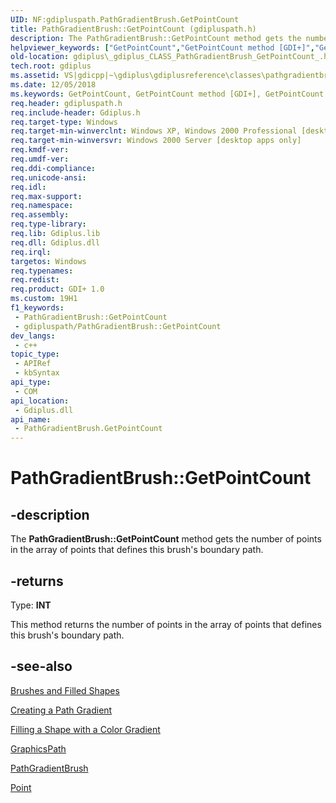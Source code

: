 ```yaml
---
UID: NF:gdipluspath.PathGradientBrush.GetPointCount
title: PathGradientBrush::GetPointCount (gdipluspath.h)
description: The PathGradientBrush::GetPointCount method gets the number of points in the array of points that defines this brush's boundary path.
helpviewer_keywords: ["GetPointCount","GetPointCount method [GDI+]","GetPointCount method [GDI+]","PathGradientBrush class","PathGradientBrush class [GDI+]","GetPointCount method","PathGradientBrush.GetPointCount","PathGradientBrush::GetPointCount","_gdiplus_CLASS_PathGradientBrush_GetPointCount_","gdiplus._gdiplus_CLASS_PathGradientBrush_GetPointCount_"]
old-location: gdiplus\_gdiplus_CLASS_PathGradientBrush_GetPointCount_.htm
tech.root: gdiplus
ms.assetid: VS|gdicpp|~\gdiplus\gdiplusreference\classes\pathgradientbrushclass\pathgradientbrushmethods\getpointcount_35.htm
ms.date: 12/05/2018
ms.keywords: GetPointCount, GetPointCount method [GDI+], GetPointCount method [GDI+],PathGradientBrush class, PathGradientBrush class [GDI+],GetPointCount method, PathGradientBrush.GetPointCount, PathGradientBrush::GetPointCount, _gdiplus_CLASS_PathGradientBrush_GetPointCount_, gdiplus._gdiplus_CLASS_PathGradientBrush_GetPointCount_
req.header: gdipluspath.h
req.include-header: Gdiplus.h
req.target-type: Windows
req.target-min-winverclnt: Windows XP, Windows 2000 Professional [desktop apps only]
req.target-min-winversvr: Windows 2000 Server [desktop apps only]
req.kmdf-ver: 
req.umdf-ver: 
req.ddi-compliance: 
req.unicode-ansi: 
req.idl: 
req.max-support: 
req.namespace: 
req.assembly: 
req.type-library: 
req.lib: Gdiplus.lib
req.dll: Gdiplus.dll
req.irql: 
targetos: Windows
req.typenames: 
req.redist: 
req.product: GDI+ 1.0
ms.custom: 19H1
f1_keywords:
 - PathGradientBrush::GetPointCount
 - gdipluspath/PathGradientBrush::GetPointCount
dev_langs:
 - c++
topic_type:
 - APIRef
 - kbSyntax
api_type:
 - COM
api_location:
 - Gdiplus.dll
api_name:
 - PathGradientBrush.GetPointCount
---
```


# PathGradientBrush::GetPointCount


## -description

The <b>PathGradientBrush::GetPointCount</b> method gets the number of points in the array of points that defines this brush's boundary path.



## -returns

Type: <b>INT</b>

This method returns the number of points in the array of points that defines this brush's boundary path.

## -see-also

<a href="/windows/desktop/gdiplus/-gdiplus-brushes-and-filled-shapes-about">Brushes and Filled Shapes</a>



<a href="/windows/desktop/gdiplus/-gdiplus-creating-a-path-gradient-use">Creating a Path Gradient</a>



<a href="/windows/desktop/gdiplus/-gdiplus-filling-a-shape-with-a-color-gradient-use">Filling a Shape with a Color Gradient</a>



<a href="/windows/desktop/api/gdipluspath/nl-gdipluspath-graphicspath">GraphicsPath</a>



<a href="/windows/desktop/api/gdipluspath/nl-gdipluspath-pathgradientbrush">PathGradientBrush</a>



<a href="/windows/desktop/api/gdiplustypes/nl-gdiplustypes-point">Point</a>
